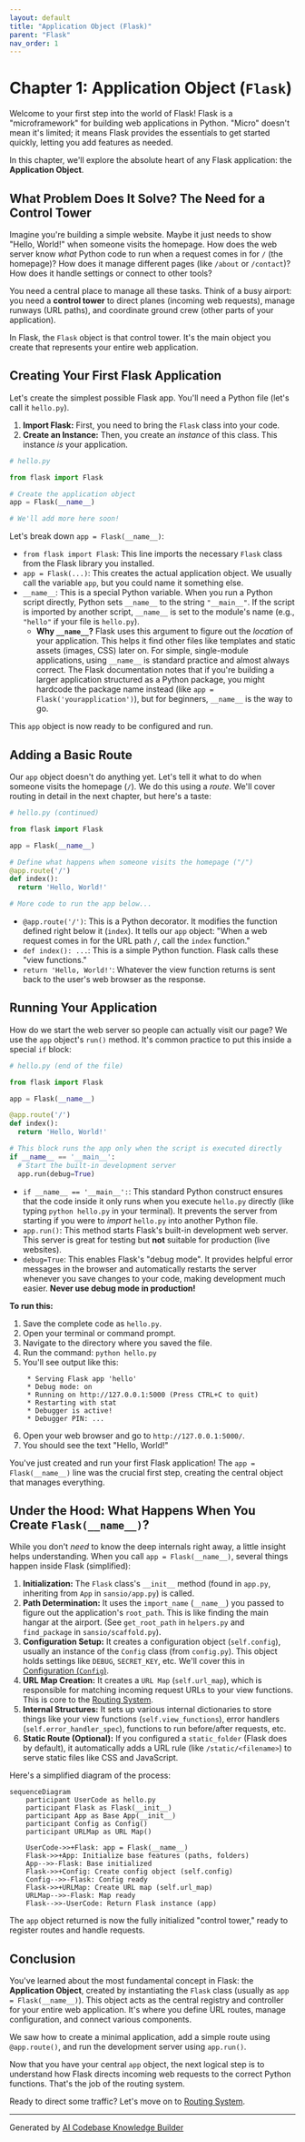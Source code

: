 ```yaml
---
layout: default
title: "Application Object (Flask)"
parent: "Flask"
nav_order: 1
---
```


# Chapter 1: Application Object (`Flask`)

Welcome to your first step into the world of Flask! Flask is a "microframework" for building web applications in Python. "Micro" doesn't mean it's limited; it means Flask provides the essentials to get started quickly, letting you add features as needed.

In this chapter, we'll explore the absolute heart of any Flask application: the **Application Object**.

## What Problem Does It Solve? The Need for a Control Tower

Imagine you're building a simple website. Maybe it just needs to show "Hello, World!" when someone visits the homepage. How does the web server know *what* Python code to run when a request comes in for `/` (the homepage)? How does it manage different pages (like `/about` or `/contact`)? How does it handle settings or connect to other tools?

You need a central place to manage all these tasks. Think of a busy airport: you need a **control tower** to direct planes (incoming web requests), manage runways (URL paths), and coordinate ground crew (other parts of your application).

In Flask, the `Flask` object is that control tower. It's the main object you create that represents your entire web application.

## Creating Your First Flask Application

Let's create the simplest possible Flask app. You'll need a Python file (let's call it `hello.py`).

1.  **Import Flask:** First, you need to bring the `Flask` class into your code.
2.  **Create an Instance:** Then, you create an *instance* of this class. This instance *is* your application.

```python
# hello.py

from flask import Flask

# Create the application object
app = Flask(__name__)

# We'll add more here soon!
```

Let's break down `app = Flask(__name__)`:

*   `from flask import Flask`: This line imports the necessary `Flask` class from the Flask library you installed.
*   `app = Flask(...)`: This creates the actual application object. We usually call the variable `app`, but you could name it something else.
*   `__name__`: This is a special Python variable. When you run a Python script directly, Python sets `__name__` to the string `"__main__"`. If the script is imported by another script, `__name__` is set to the module's name (e.g., `"hello"` if your file is `hello.py`).
    *   **Why `__name__`?** Flask uses this argument to figure out the *location* of your application. This helps it find other files like templates and static assets (images, CSS) later on. For simple, single-module applications, using `__name__` is standard practice and almost always correct. The Flask documentation notes that if you're building a larger application structured as a Python package, you might hardcode the package name instead (like `app = Flask('yourapplication')`), but for beginners, `__name__` is the way to go.

This `app` object is now ready to be configured and run.

## Adding a Basic Route

Our `app` object doesn't do anything yet. Let's tell it what to do when someone visits the homepage (`/`). We do this using a *route*. We'll cover routing in detail in the next chapter, but here's a taste:

```python
# hello.py (continued)

from flask import Flask

app = Flask(__name__)

# Define what happens when someone visits the homepage ("/")
@app.route('/')
def index():
  return 'Hello, World!'

# More code to run the app below...
```

*   `@app.route('/')`: This is a Python decorator. It modifies the function defined right below it (`index`). It tells our `app` object: "When a web request comes in for the URL path `/`, call the `index` function."
*   `def index(): ...`: This is a simple Python function. Flask calls these "view functions."
*   `return 'Hello, World!'`: Whatever the view function returns is sent back to the user's web browser as the response.

## Running Your Application

How do we start the web server so people can actually visit our page? We use the `app` object's `run()` method. It's common practice to put this inside a special `if` block:

```python
# hello.py (end of the file)

from flask import Flask

app = Flask(__name__)

@app.route('/')
def index():
  return 'Hello, World!'

# This block runs the app only when the script is executed directly
if __name__ == '__main__':
  # Start the built-in development server
  app.run(debug=True)
```

*   `if __name__ == '__main__':`: This standard Python construct ensures that the code inside it only runs when you execute `hello.py` directly (like typing `python hello.py` in your terminal). It prevents the server from starting if you were to *import* `hello.py` into another Python file.
*   `app.run()`: This method starts Flask's built-in development web server. This server is great for testing but **not** suitable for production (live websites).
*   `debug=True`: This enables Flask's "debug mode". It provides helpful error messages in the browser and automatically restarts the server whenever you save changes to your code, making development much easier. **Never use debug mode in production!**

**To run this:**

1.  Save the complete code as `hello.py`.
2.  Open your terminal or command prompt.
3.  Navigate to the directory where you saved the file.
4.  Run the command: `python hello.py`
5.  You'll see output like this:
    ```
     * Serving Flask app 'hello'
     * Debug mode: on
     * Running on http://127.0.0.1:5000 (Press CTRL+C to quit)
     * Restarting with stat
     * Debugger is active!
     * Debugger PIN: ...
    ```
6.  Open your web browser and go to `http://127.0.0.1:5000/`.
7.  You should see the text "Hello, World!"

You've just created and run your first Flask application! The `app = Flask(__name__)` line was the crucial first step, creating the central object that manages everything.

## Under the Hood: What Happens When You Create `Flask(__name__)`?

While you don't *need* to know the deep internals right away, a little insight helps understanding. When you call `app = Flask(__name__)`, several things happen inside Flask (simplified):

1.  **Initialization:** The `Flask` class's `__init__` method (found in `app.py`, inheriting from `App` in `sansio/app.py`) is called.
2.  **Path Determination:** It uses the `import_name` (`__name__`) you passed to figure out the application's `root_path`. This is like finding the main hangar at the airport. (See `get_root_path` in `helpers.py` and `find_package` in `sansio/scaffold.py`).
3.  **Configuration Setup:** It creates a configuration object (`self.config`), usually an instance of the `Config` class (from `config.py`). This object holds settings like `DEBUG`, `SECRET_KEY`, etc. We'll cover this in [Configuration (`Config`)](06_configuration___config__.md).
4.  **URL Map Creation:** It creates a `URL Map` (`self.url_map`), which is responsible for matching incoming request URLs to your view functions. This is core to the [Routing System](02_routing_system.md).
5.  **Internal Structures:** It sets up various internal dictionaries to store things like your view functions (`self.view_functions`), error handlers (`self.error_handler_spec`), functions to run before/after requests, etc.
6.  **Static Route (Optional):** If you configured a `static_folder` (Flask does by default), it automatically adds a URL rule (like `/static/<filename>`) to serve static files like CSS and JavaScript.

Here's a simplified diagram of the process:

```mermaid
sequenceDiagram
    participant UserCode as hello.py
    participant Flask as Flask(__init__)
    participant App as Base App(__init__)
    participant Config as Config()
    participant URLMap as URL Map()

    UserCode->>+Flask: app = Flask(__name__)
    Flask->>+App: Initialize base features (paths, folders)
    App-->>-Flask: Base initialized
    Flask->>+Config: Create config object (self.config)
    Config-->>-Flask: Config ready
    Flask->>+URLMap: Create URL map (self.url_map)
    URLMap-->>-Flask: Map ready
    Flask-->>-UserCode: Return Flask instance (app)
```

The `app` object returned is now the fully initialized "control tower," ready to register routes and handle requests.

## Conclusion

You've learned about the most fundamental concept in Flask: the **Application Object**, created by instantiating the `Flask` class (usually as `app = Flask(__name__)`). This object acts as the central registry and controller for your entire web application. It's where you define URL routes, manage configuration, and connect various components.

We saw how to create a minimal application, add a simple route using `@app.route()`, and run the development server using `app.run()`.

Now that you have your central `app` object, the next logical step is to understand how Flask directs incoming web requests to the correct Python functions. That's the job of the routing system.

Ready to direct some traffic? Let's move on to [Routing System](02_routing_system.md).

---

Generated by [AI Codebase Knowledge Builder](https://github.com/The-Pocket/Tutorial-Codebase-Knowledge)